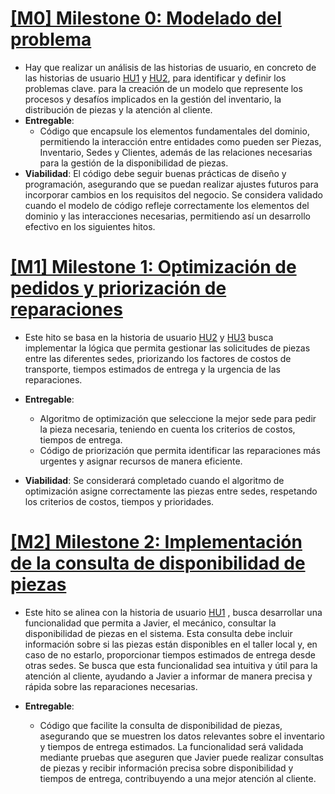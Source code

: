 # [ [M0] Milestone 0: Modelado del problema](https://github.com/lmchaves/OrganizarTaller/milestone/4)
- Hay que realizar un análisis de las historias de usuario, en concreto de las historias de usuario [HU1](https://github.com/lmchaves/OrganizarTaller/issues/4) y [HU2](https://github.com/lmchaves/OrganizarTaller/issues/5), para identificar y definir los problemas clave. para la creación de un modelo que represente los procesos y desafíos implicados en la gestión del inventario, la distribución de piezas y la atención al cliente.
- __Entregable__:
    - Código que encapsule los elementos fundamentales del dominio, permitiendo la interacción entre entidades como pueden ser Piezas, Inventario, Sedes y Clientes, además de las relaciones necesarias para la gestión de la disponibilidad de piezas.
- __Viabilidad__:
El código debe seguir buenas prácticas de diseño y programación, asegurando que se puedan realizar ajustes futuros para incorporar cambios en los requisitos del negocio.
Se considera validado cuando el modelo de código refleje correctamente los elementos del dominio y las interacciones necesarias, permitiendo así un desarrollo efectivo en los siguientes hitos.

# [ [M1] Milestone 1: Optimización de pedidos y priorización de reparaciones](https://github.com/lmchaves/OrganizarTaller/milestone/3)
- Este hito se basa en la historia de usuario  [HU2](https://github.com/lmchaves/OrganizarTaller/issues/5) y  [HU3](https://github.com/lmchaves/OrganizarTaller/issues/6) busca implementar la lógica que permita gestionar las solicitudes de piezas entre las diferentes sedes, priorizando los factores de costos de transporte, tiempos estimados de entrega y la urgencia de las reparaciones.

- __Entregable__:
    - Algoritmo de optimización que seleccione la mejor sede para pedir la pieza necesaria, teniendo en cuenta los criterios de costos, tiempos de entrega.
    - Código de priorización que permita identificar las reparaciones más urgentes y asignar recursos de manera eficiente.

- __Viabilidad__:
Se considerará completado cuando el algoritmo de optimización asigne correctamente las piezas entre sedes, respetando los criterios de costos, tiempos y prioridades. 


# [ [M2] Milestone 2: Implementación de la consulta de disponibilidad de piezas](https://github.com/lmchaves/OrganizarTaller/milestone/2)
- Este hito se alinea con la historia de usuario [HU1](https://github.com/lmchaves/OrganizarTaller/issues/4) , busca desarrollar una funcionalidad que permita a Javier, el mecánico, consultar la disponibilidad de piezas en el sistema. Esta consulta debe incluir información sobre si las piezas están disponibles en el taller local y, en caso de no estarlo, proporcionar tiempos estimados de entrega desde otras sedes. Se busca que esta funcionalidad sea intuitiva y útil para la atención al cliente, ayudando a Javier a informar de manera precisa y rápida sobre las reparaciones necesarias.

- __Entregable__:
    - Código que facilite la consulta de disponibilidad de piezas, asegurando que se muestren los datos relevantes sobre el inventario y tiempos de entrega estimados.
La funcionalidad será validada mediante pruebas que aseguren que Javier puede realizar consultas de piezas y recibir información precisa sobre disponibilidad y tiempos de entrega, contribuyendo a una mejor atención al cliente.


